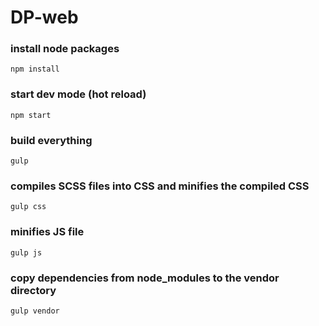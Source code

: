 # DP-web

### install node packages
`npm install`

### start dev mode (hot reload)
`npm start`

### build everything
`gulp`

### compiles SCSS files into CSS and minifies the compiled CSS
`gulp css`

### minifies JS file
`gulp js`

### copy dependencies from node_modules to the vendor directory
`gulp vendor`
